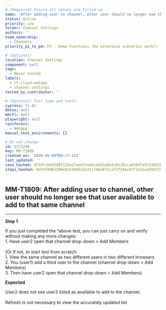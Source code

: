 ```yaml
---
# (Required) Ensure all values are filled up
name: 'After adding user to channel, other user should no longer see that user available to add to that same channel'
status: Active
priority: Low
folder: Channel Settings
authors: ''
team_ownership:
  - Channels
priority_p1_to_p4: P3 - Deep Functions (Do extensive scenarios work?)

# (Optional)
location: Channel Settings
component: null
tags:
  - Never tested
labels:
  - rf-cloud-webapp
  - channel-settings
tested_by_contributor: ''

# (Optional) Test type and tools
cypress: To Do
detox: null
mmctl: null
playwright: null
rainforest:
  - Webapp
manual_test_environments: []

# Do not change
id: 5273298
key: MM-T1809
created_on: '2020-05-04T09:17:11Z'
last_updated: ''
case_hashed: df34fcb635d8f125e27ae62fe8ecda93a663cb218ccab589f49724032ba99cd6ac2f93bc3c6c3455bf83b3ed63af0669
steps_hashed: 0d74f8461296e815168d2a231174be872caf2f34ecbff2a31ea95672551824e304e4f0c5aadb4f5b5c6473aba7174b5d
---
```


<!-- (Auto-generated) Based on frontmatter's "key" and "name" -->

## MM-T1809: After adding user to channel, other user should no longer see that user available to add to that same channel

---

**Step 1**

If you just completed the ^above test, you can just carry on and verify without making any more changes:\
1\. Have user2 open that channel drop-down > Add Members\
\
(Or if not, to start test from scratch:\
1\. View the same channel as two different users in two different browsers\
2\. You (user1) add a third user to the channel (channel drop-down > Add Members)\
3\. Then have user2 open that channel drop-down > Add Members)

**Expected**

User2 does not see user3 listed as available to add to the channel.\
\
Refresh is not necessary to view the accurately updated list
